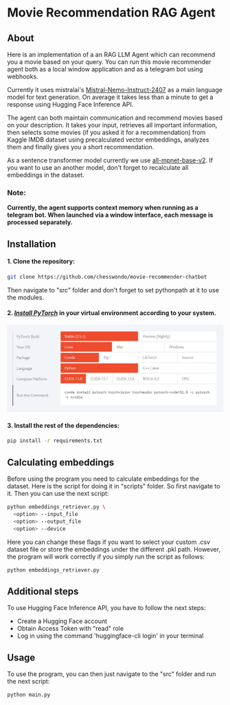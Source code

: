 # Movie Recommendation RAG Agent

## About
Here is an implementation of a an RAG LLM Agent which can recommend you a movie based on your query.
You can run this movie recommender agent both as a local window application and as a telegram bot using webhooks.

Currently it uses mistralai's [Mistral-Nemo-Instruct-2407](https://huggingface.co/mistralai/Mistral-Nemo-Instruct-2407) as a main language model for text generation.
On average it takes less than a minute to get a response using Hugging Face Inference API.

The agent can both maintain communication and recommend movies based on your description.
It takes your input, retrieves all important information, then selects some movies (if you asked it for a recommendation)
from Kaggle IMDB dataset using precalculated vector embeddings, analyzes them and finally gives you a short recommendation.

As a sentence transformer model currently we use [all-mpnet-base-v2](https://huggingface.co/sentence-transformers/all-mpnet-base-v2).
If you want to use an another model, don't forget to recalculate all embeddings in the dataset.

### Note:

**Currently, the agent supports context memory when running as a telegram bot. When launched via a window interface, each message is processed separately.**

## Installation
#### 1. Clone the repository:
```bash
git clone https://github.com/chesswondo/movie-recommender-chatbot
```
Then navigate to "src" folder and don't forget to set pythonpath at it to use the modules.

#### 2. _[Install PyTorch](https://pytorch.org/)_ in your virtual environment according to your system.
[![link](assets/readme_images/pytorch_installation.jpg)](https://pytorch.org)

#### 3. Install the rest of the dependencies:
```bash
pip install -r requirements.txt
```

## Calculating embeddings
Before using the program you need to calculate embeddings for the dataset. Here is the script for doing it in "scripts" folder. So first navigate to it.
Then you can use the next script:
```bash
python embeddings_retriever.py \
  <option> --input_file
  <option> --output_file
  <option> --device
```

Here you can change these flags if you want to select your custom .csv dataset file or store the embeddings under the different .pkl path.
However, the program will work correctly if you simply run the script as follows:
```bash
python embeddings_retriever.py
```

## Additional steps
To use Hugging Face Inference API, you have to follow the next steps:
* Create a Hugging Face account
* Obtain Access Token with "read" role
* Log in using the command 'huggingface-cli login' in your terminal

## Usage
To use the program, you can then just navigate to the "src" folder and run the next script:
```bash
python main.py
```
